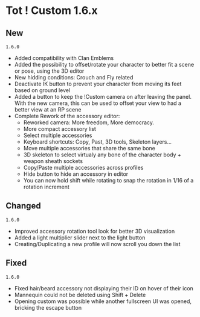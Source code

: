 # Tot ! Custom 1.6.x
## New
`1.6.0`
- Added compatibility with Clan Emblems
- Added the possibility to offset/rotate your character to better fit a scene or pose, using the 3D editor
- New hidding conditions: Crouch and Fly related
- Deactivate IK button to prevent your character from moving its feet based on ground level
- Added a button to keep the !Custom camera on after leaving the panel. With the new camera, this can be used to offset your view to had a better view at an RP scene
- Complete Rework of the accessory editor:
    - Reworked camera: More freedom, More democracy.
    - More compact accessory list
    - Select multiple accessories
    - Keyboard shortcuts: Copy, Past, 3D tools, Skeleton layers...
    - Move multiple accessories that share the same bone
    - 3D skeleton to select virtualy any bone of the character body + weapon sheath sockets
    - Copy/Paste multiple accessories across profiles
    - Hide button to hide an accessory in editor
    - You can now hold shift while rotating to snap the rotation in 1/16 of a rotation increment
## Changed
`1.6.0`
- Improved accessory rotation tool look for better 3D visualization
- Added a light multiplier slider next to the light button
- Creating/Duplicating a new profile will now scroll you down the list
## Fixed
`1.6.0`
- Fixed hair/beard accessory not displaying their ID on hover of their icon
- Mannequin could not be deleted using Shift + Delete
- Opening custom was possible while another fullscreen UI was opened, bricking the escape button
